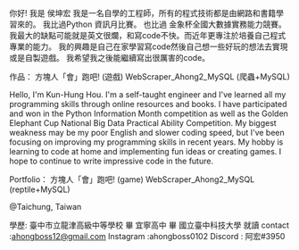 你好! 我是 侯坤宏
我是一名自學的工程師，所有的程式技術都是由網路和書籍學習來的。 我比過Python 資訊月比賽。 也比過 金象杯全國大數據實務能力競賽。 我最大的缺點可能就是英文很爛，和寫code不快。而近年更專注於培養自己程式專業的能力。 
我的興趣是自己在家學習寫code然後自己想一些好玩的想法去實現或是自製遊戲。
我希望我之後能繼續寫出很厲害的code。

作品：
方塊人「會」跑吧! (遊戲)
WebScraper_Ahong2_MySQL (爬蟲+MySQL) 

Hello, I'm Kun-Hung Hou. 
I'm a self-taught engineer and I've learned all my programming skills through online resources and books. I have participated and won in the Python Information Month competition as well as the Golden Elephant Cup National Big Data Practical Ability Competition. My biggest weakness may be my poor English and slower coding speed, but I've been focusing on improving my programming skills in recent years. My hobby is learning to code at home and implementing fun ideas or creating games. I hope to continue to write impressive code in the future.

Portfolio：
方塊人「會」跑吧! (game)
WebScraper_Ahong2_MySQL (reptile+MySQL)


@Taichung, Taiwan

學歷: 臺中市立龍津高級中等學校 畢 宜寧高中 畢 國立臺中科技大學 就讀
contact :ahongboss12@gmail.com 
Instagram :ahongboss0102 
Discord : 阿宏#3950
